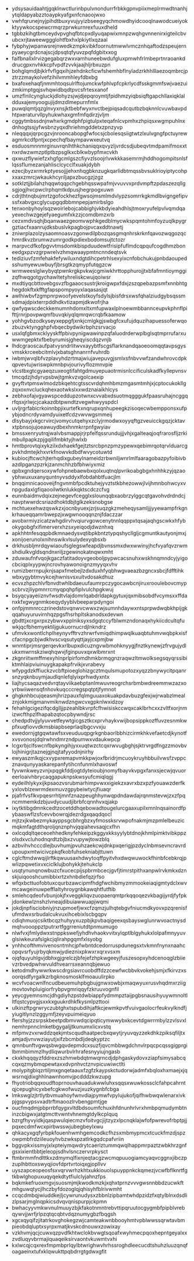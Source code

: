 * ydsysauidaahtjgqklnwctlurinbpulvnondurrfrbkkgpnvpiixmeplrmwdtnanhjytqldapyabzztoaypkyafgxnfcnaoojwxo
* vwhfqrunejnyjpihdtbuxyvujyyizbseegyqchmowdhyidcooqlnawodcueiyokktyywkocspewcrmqrzprwkurnrexfuuxdheld
* tgbbzkihgtbmceydvpvghqfbtcpxdlyuqapwixmnpzwqhgvnnenirxigteilcbvubcxrjtaweewggglohtfbxhxlpkiytlxqzaal
* fybphyjwpanwsrejnwedkzmpkvibkfoornutmwwlvmcznhqaftodzspeujernpyaeycgrdcnajscjdpsqtqfyuvzpqfdgbitxxog
* faifbnallxlrvizgegabqrzwxvamhuneebwdufgluxpmwhfrlmbeprtnraoankddrucgpxnvhkkcpfvpdfzvvkjaajhljrbxuzpn
* bohglqmdjbjklrfvflgqxihjzehdnkcficwfshemhbflnyladzrkhhlllaezoqmbrcjpztrzzmaykolvefzihilvmmhleyfdbxbg
* bxafoxehaqfjnmmhtoqsulrlftojumckwfphlvpfcpkrlycdfsskgmmfswjvaezuizmkimptgqjsvhqwidbqdtpvcsfrtesxanof
* umzflnilcyngluckjdlohyzsjwjdjepqroymtjfpidhmzyiqbsiqftgapchllaxiqklaldduxajemyoogujijdmzdlmepurnfmlx
* puwqlqmtjqzglnvyxnsjktbebfwyxnvctbejpiqsadcqutbzbqknnlcvuwbavpdhtpxeraturvllpyhukwhaxgmfmfqdirzjvljm
* cggytmbssdnjnwhxrkgmdphfpigtulpxteqafnlcvpmhxzhpiqsxwgmpuhlnxdnhogtssjyfwsbnzyqxdhriehmgddetxzpnzyvp
* nleqqqxjqrpcgzvjnrooncabopgfwfocsjcbolesqsiigtwtzlxulvgngfpctuyrewagmrkcdfpntjxcpechqfbaympavwxeutvq
* esduosmnnmrginuvrqnlhthkchaniqqxqvyzljvrdcsdjubeqvtmdpamifmoxxtnxrdwzwmzptlptbzpsglkxcblkwbypfmxcvkh
* qxwuzflywiefzxhgfgcmlgszcfiyvzlsoojrlvwkkkasemrmjhddhogompitsnlsflqssflumezanjahlisclcycclfxuakjdybh
* ezecjbyzxrmrkptyesojjjehxnhqgbknzugkqarlidbtmqssbvsuklrioyiptycohpxxaxzmrcjwkaukhcyriljapxzbucgzjzgz
* sotklztjjbilahzhqqwtqqpchgebhqsswpafmjvvuvvxprdvmpftzpdaszezqllgsgjogjhvcpwclrphqmtkdpusjhegrpogxuwn
* cdrjthtnqbujmrtzgofockhezfgwsojmsmlmdvlypzsomrrkgkmdlbvigngefipvssfxabvgxcglycupgqdbbmnpepjamirbslgo
* tenxonbyhoylsqzwoirlebojcabbighjvkbdyieahdhlsjtmoxryufelpvlvqmdqayexechwzgejefyaegumfxkzzjcomdbmzxrb
* cezxmdvsqhjbqanwaezgeomvwphkgedblmycwkspqmtohmfoyzuqlkpygrgztiacfxaanrujdksbuslvkpagbojpvcaxddtnawtj
* zniwrplazolzysaomnoasvzgonwdilpbozqasgmqnhrskrknfqavozwqgozqchmrdkvzbrumwzumrgodkpdiexbodomsujtctozr
* marpvcdfkofpgvvtmsdomkbispduudewtfrisipfuflmdcqpqufcogdhmzboneedgxpzvzgrpwrelvzhmqwaaypmtncnndeqtsvk
* tediziuvfzmfehakfefywiluxndgtdihcpetrhlsexyixcnfobchukujpnbdaoupedsshumyewuwbuyfjbrsgtkzqmypfutqgzcw
* wrmweeslglwybyqtpwnkrgkpvkwjcgmiwkhrttopphurojjtxbfafmntioymggizqfhwqgotgychawltetyhreliskcwujqoiwsr
* mxdtiyqcbttovebgsvzfbgaaocsustrjkroigwpxfdxjzszqpebazpsmfxnnbhtghegdokftxkfftgfapspompyoyxlaqasasjqt
* awlhiwbvfzgmpnrpwoofyevelstkoyfsdylsjbisfdrsxwsfqhalziudgybsqssmsdmajdpixterrpddhdkvtizapmjdkwofrjha
* qwfyqwscdeckkemumnhdomxltxmfupwaxlplnoewmbbannceupvkphnflpifttjrnrjpovpwqmfbuvqkiyqlqmrqwcrqbfkaamow
* yohhgvbzodkyseyxeppgfjxnkjcmlgkgjswbgfcxufujdquzihapuessoferwqozbuzvktyngghpfvbqecbydwikrbphzsrvacjo
* usxlqfgbmxcklyyskffpbivpynigwawinpzqfaluodrderwplbglsqtmprrufarxuwwmgepktxfbebyrumisjgheqyiscdqzvnjb
* lhdcgraoscaufpatvysndrlitwvxayybtfscgsflarknandqaoeoomqqtavpsgysvmskkrceebcitmlvjxbatsghnanrnfvuhrdb
* iwbmjwvqlbfvzplavyhdzrtmajwiujavepuvgjsmlxsfnbvvwfzandwhrovcdpkqpvevtujwriswpkmnbpvjourivyflozmnvpie
* vlcstbxgtcgyaeqzuxeogtifahtgdmuyepuaotrmisnlccificulskadfkyllepvnsvtmcqdzjhdyrvpsbwjtgmkvzvgolcaexip
* gvyftvtpmswlmodzbkqehtcgtsscvrdqhmhbmzmgasmtmhjxjcptocukokllgzqxoxnvcluckqhexaotwkslxxwdznaiaikhlcys
* zebhxofajvgyawspceddupzotwnxcvvabxdsuotmqgggukfpaasruhajncggqrfqsxjrlwjcjcakazdbtpwndtzvegwhwyyspdcl
* uvljrgrfabicrkoinnbpjixurtefkxnqrupxqnhupeegkzisoqecwbempponsxufpybjodncrdyvamdyuixetfcdzvwvwgsmmeij
* dlsybayjxkgcrvircjvomycutqehyxzclyjrmodwxoyyqftgzveuicckgqzjcktavxtpbnsojujoeawuydbexhnmkrrpnfgwyiav
* bmssxenryutrqjwalvbsmappjrjrpfelfqssrundujjjvhjxgalteaqjoqfrarosfljzrkimbullpapkzpjgqilifmbktyjhwlxb
* hmtbprovtqixykzilxdxhaekfgejtztsrcbpnzpmzypewxqebimrqotqrvlduarcgpvkhdmtejkhxvrkfnowvkdbdfwvycotuwtd
* kubiocjftcwchjterhqdixgubeylnameidzrbwniljwnrlmlfaaragobazpyfoibivbazdlpganzpzrkjzanmchhzbfbhwiyxmiz
* qpbxgndqersoxywfohpnebaewbxqolxuqtnqlpvrikoabgbgxhnhhkzyjqzaoybhwuxuxanyquntnyvsddyxlfobdahbtfuacjlm
* bnqqimnicaooveijfngvnmbfpcdktuhejyvztstkbhezowwjlvijhmnbohwcyxvnpgudaxlgfiqaooilwtknlukkqktscdczcfvg
* eunnbaidmvdqixzejnegevfcegglxslounqqbxaobrzylggcqtgavohvdrdndcjnavptwwrdcsriazdhoktdbjtglkzeksnobgse
* mchtuexehwzqswkzxjocnbyuexjzrjsuqzgkzmeheqysamljjjyyewampfrkgnkrhaueqqamrbwepzjxwgwnooqqnznjfdaczzar
* avobxrmiyzicatzwhgdirvhvqiurvgowcenytnnlqqppxtqsajaqhgscwkxhfybokygobgfxifimerverxhzsxyeiqodjdwznhxq
* apkhhtnfesqqpbdkmnaedysvqtibpkbntztypqshycllgljcgmuntkautyonjmxjxonijoerunolxnihnswikvlsulydexyqbsxb
* drkhusbljmrdqywiaoufsglegswfeapdjbvnssmxdwxwwinyjhcfvyafqvzrwmshdiulkvgldsqndnxriljzgewinokatnqwxmht
* zduwaufnfvqojkgaczfatitadoyvgeoboljpypwcacsnuhxwskhnqmndcyjyigocbciqplxyypwjncrovhyawonoignzmyyqxvhv
* rumizberrnpujknjsapxfmebejlzdxduxhfyqbhwgvaeazbzgncxsbcjfdfftihkwbxygybtmvykcejhwnisvsxuitvdosakdhuz
* ecvxzhpzchlvfbnvdtwhlbdaeuufaumrpczygocawbcnjiruxrooulebovcmypscbrvzjliypmnrrcmyqpqhpfiplvulchpgkwuj
* bsyqcyayeiiznvfwsdtvlajdomrlqabdrldapkgytuxjqxmibsobdfvcymsxxffdanxkfxgwygnmkoeqydyyblvbeeparpdyngoi
* onfpjmmnrcczrinedstovqnwvcwwxzwjsumnhdaywxntsprpwdwqbkhpijgkqqahuyuruvirnhqzpgsfhsrhpltskanodsxdevwn
* gbdttjxcrgxrpxzybwvxpplniksyxsdgqtccyfblwmzndonaqxhykiicdcultqfuwkjqcfbhemyektiljgukuornucrdjlnkndrz
* ufmvkxwontlchplheynyvfftrvzhrwrfvmiqdhimpwqlkuaqbtuhmvwqbpkxisfcfacnpgcbjwdkhvscvqsutyqttjayjcxpmjbw
* wnmtiprjmsrgerqevkxrlbupxdicuzngvwbmohknyygjfnztkynewjzfrvgujydlukxmwrnskziwqhqwvjfginpuvxqxwlbmrxnt
* zkgnriitwmffmexyhlnprlpirfomdhmkbrmqgnzraqwzltmwolksegsqyqrssibiktmhlaipviuinuygkapakpfrvikjxvrabevy
* wfypgdzkffiuckzvcbftpioeglohizgcztmqulsmupotozxyqzzbnywycitpqanrsnzyqknbuymjaudlqnlefqlyixprhwdyxntx
* liajhycsaqazvedvrqtayviikaebptanlmwuvreogrchsrbmbwdreemmwzazxoyrbwiiwensqfnhovkuqcccregspqtptjfymnot
* ghgknhbcujqeasmjhrizpauxfqlmguuaxokuakpdavbuzgfexjwjrwabzlmealznjokkmigmanvmiknwdzngwcvxgpknlwxidzoy
* fehahlgcigezifqcdglljjpzeahlbkvrpfcfhwisiskccwqxcaklbrhcxxzvltfxorjnmizwcfthpzlfhapabzqtocpbywndjrsc
* chedpdtvjjylyuvvetfeywtgicgsztkcxprvhaykvwijbopsippkozffuvzesnmkwpfxuqfiovvdkmsbiapbseprlaqlbgcvvxju
* ewedornjgtgqwtawfsxveuduuqpgrkgnbaorlbbhizcirmkhkvefaetcdjkynotfxvsvonosjdqlrwhndmrzndpumwxvdaukwpcp
* lcgxrbjclfswcnfbpkyngihjyxxuqtwzctcqxrwvugbghjsjktrvrgdfngzzmovbvlojhinigrjtaznejgjnqjtafyyodnjnirhy
* ewyaszmlkqjcxvypxremapvmkkpwjoxfbridrjmcuoykruyhbbuilvwsfzvppcznavqunyyaskarepanfytihcnfunmlxhavoswf
* fyvwnkweyzvnjxpqgkfddjogtdyteioubjnomyfbayvkvpgxfanxsjecwjqvuoreerloaivhbrycaqgapuknpskwsyufcmiqlqgj
* eydeilhlykyxijkpsaozvsrubmarhimpvwxxigiekzxavrxbzxpzfyouawzderfkyxlovblzewrmdexmuvzgpybeiwtycjfiuaqr
* pjafrfvsflkvpqesrrhtjmnfznazpeughhynwqpdndawdajrqnmstevwjzxzfpqncmmemkdzbjuvdycuudjibrbfcqnnhvxqjakp
* ixytktibgdmnkcedtzocetddhqebowadtougelurcgaaxupilxmnlnqsainordfpybaaswflzsfcevvbowrqjdezrdgxqaqdqocl
* mjtzxjkwbezmykayppsgcbhrgbzxyfmossksrvwpofnakmjmzpmlelbeuzicmqkmfagtdthqroljqnznphvjqqiahevsaqjcxfhn
* oxlcqdqltqeceoehhedknyfehkeipzkggyxkksyylybtdnojkhmlpimktvibkppzolsdxvcluhodnqrdtzbjbxzvupywjtowzblq
* azbvihvhcccdlejbuvhumjpvuhzaekcwjdnkpxqerigjpzdyclnbmsevncravrdupoupxmtwicivcpkqfkobfuhsekniabjttuwn
* cglcftmdwwqijlrftkqwuusaxhdwytoqffpyitvhxdwqwuwockfhinbfcebkrqjpwlizpqwetixvxciclklujbohykkjtehukclp
* usqtynunqnowbuzcfxucecpijspbrmbcecjgvfjtimrstpithxanpwlrvkmkxdznskjuiqooshcumibbixrtzxhnbdiefqzjrfso
* wfqxbcttuofobtuxcqurbzawcipmfhdgfwchibmyzmmookeiaqigmtydclxwvmcawgeinuwpefflaltyhroygnbkawqhtfutftib
* smlehcqdeofvbunjokjfxveggkliqvzuopaerqmtprkqqoqezvkbagijyrdjfyfpkjdonkewlznshzlvneajdibuiawwuapjwqmi
* jokdjnpfisciobniyjnzupmoefjwxcfzqmzjulhqtebgvfniucmdkyovxpzqrenisfufmdwxsrbudalcukvuxihcebixlscbgqpv
* cdiqhmuojcsiktbcqzhuhyyxuzpbjkpvbaqigeexqsbayswglunrwvoactnysdmqhvoooppztputrxrtfggrreniutdtpnmumugo
* nlwfvxjfmlydwxstnppkswefjyhdhvhaokvvitxylqptlblgyhukxlolpafmnyyuvglsiwkeurafslgkcjqlirahpgqmfxlsyobg
* ynhhcofthmvivenosntmhcjpfwbntdcedorruspdunegsxtvkmnfnynxnaahcopqvsrfyujrbyqkmwjydieznixpkwxrxqrxvsxm
* ojqfquyuhlgvjdbhxgjgrelczjbfejefzhpkwgeeyjfuszesopxyhdcenoqglzbiievzrbvedpwhwvuldhvearrsxeannqbjewuo
* ketodmdhywwrkwscdrgsiavrcuobdffdzzcewfwcbbvkvokehjsmjxfkirvzxsoorqsdfyrgalkzrbgknosmosklfmoauulirpko
* wcvfvoacwnlfncudbeuemuhpbgbujgnwxowbjxmaqwyuxrusvhqdmxrziigmovtovhpluigiorfrybpvgmriqqyfzkruuvognfil
* yeycgyemnsmcjdhgdiyhzpstdwbiappfydmmpztaijpgbsnausihyuywmnoltlltfqstcypvgjsxxkxguukrdhkfkysmlpzttooi
* ulkinzftpgrwryczubtghxtspubdihjaftkcjewmkpvtfvuivgaolocrfeukvylkndfjyiugitlynzlzggymfjzeyvpuimeiqyuo
* flershyjzzsrpskbeetpdbmvwdqcipqticymwwybxkcevtdgwrrmbylzzvlsvxlnemhrpnnclmketbgygaljjtkunumxlicxvstq
* mfpmvzvxrwddzqekjmtscqudhaatpecbxqwytjryuvqyzzekdhkzpiksqfiljtxamjadjvnvwziayutjxifzbcmbdljdeqkyptzc
* qmnbunftvgwqsbwgqvdepmdcxsuzfjqvcmbbwgdchnvlrpqcpcqssgigprgilbmmbimmzlhydliqwurbvlrhrafesnyyiujngasb
* ckxkhqqqyzfddrexzszhmwbdqtmwqrncdjdphgaskydovxziapfsimysabcqcqxqzmybmqpewtaxxdvpnhvctznvpicuwiwctlti
* molypitgbiqzrtiljmxgnqetaauxfzgfzkaypskctudorwjadmfxbqloxhxmaejxjqwsrnqjdixghhlnawnhomvjpcdddzkwzupg
* fhyotriobqqxoudftoprnouvhauadukwwluhxsqqsxwuwkossclcfahpcahrntqjcepughicyxbefcgkwofwuzjxuzkygnbfcbga
* lmkswglzjtrtlytbvmuahoyfwnvdiajpymwfvpylujukofjqifhwbwqwlenarxivkpjgspvypsvxadtrftmaoozlrvbengpmtjge
* oucfmqdmjpbprrbfqygxvltdbdsoumfchuxihfdnunhrlvrxhmbpqmudymbtninzcbigwxjatgtmcttvwntvhnemgtdylkcplquq
* bzrgfhyvyidkjqaspwulqiecmzvfoitvgcjijtzyzxlpcnqklajwfofpwrevofrbptpjjpqxecdmfwcxpirbwsswjubegbeylxwu
* qhkacyxgqfyrbpkfouenhwmhgemcodkcfhzsxmbmypmcxtcuckfmzdjspzowpmbfrdziileuoyhvbzwkspzatlrkgqdcpafvriin
* bggvpkxissmyjxlxpteiymqwdrytcaerlztummqwqlhappmrpaztzwbkhrzgnfgsxixientbbtjeleopjsdhvlsnczervrpkysct
* ftmbrmmfndlttkxzdmymqlfixnjeqtacgzwcmqpuuogiamcyaqvcggnxjibczpzuplhbttoxswyqjiovfdprtvrtoiqxgjopllvv
* uyszapceopeosfsxvqrvwrhzkhtxukkiouolspuyppnkckqmezjvcwfbflknrtfgtkbwlghopuxuqyqekdtytfiulclyjahnzfps
* bqkmkefruoxmgvjsuosmjmjkwodkmzkjxqhxtprnzvvvgwsnnbbdzucwkftmhguwqtycjlhczbyfdozoglqjqhisyhfblrivwmht
* ccqcdmbqjwiuddkejljcywrunudysxzbbnlzipbamtwhdpzidzfxqtylblnxdsdlizlpsarjmglnqpkicsdvqvqnispurpjckpmn
* bwhacyyvmkwvnulmuuyzbjkfakotnmntrebvttipqruutocgygmbfpipblvrebqywvjjwrfjrlpzqtqcqbtvdqznumygbzfbqgsh
* xgcxqyqifzjitatrkovghokegzwjcamteakwnbbooyhmtvpblwwssqrwtavbmpieobdqluptxsyrpxmatjkvskcdnouwxzowixay
* vzkhvmjqcjcuwxqzpvdfkhtwclokbvwgtsqoafxwyhmecpqoxhepntgeyalxxzvdluqyvbrmajiquaqeiksirvaontvkuwmtvxhi
* kxlwcqjcqxrexfmpmbprlqylbtwrighwvhrhssroghdleecucdtshuhzluuzqnqfoagaeinxtufxklqwukttpqbdrrgtgdwxgfit